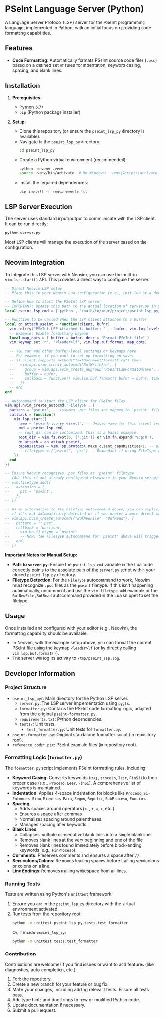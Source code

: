 # PSeInt Language Server (Python)

A Language Server Protocol (LSP) server for the PSeInt programming language, implemented in Python, with an initial focus on providing code formatting capabilities.

## Features

*   **Code Formatting**: Automatically formats PSeInt source code files (`.psc`) based on a defined set of rules for indentation, keyword casing, spacing, and blank lines.

## Installation

1.  **Prerequisites**:
    *   Python 3.7+
    *   `pip` (Python package installer)

2.  **Setup**:
    *   Clone this repository (or ensure the `pseint_lsp_py` directory is available).
    *   Navigate to the `pseint_lsp_py` directory:
        ```bash
        cd pseint_lsp_py
        ```
    *   Create a Python virtual environment (recommended):
        ```bash
        python -m venv .venv
        source .venv/bin/activate  # On Windows: .venv\Scripts\activate
        ```
    *   Install the required dependencies:
        ```bash
        pip install -r requirements.txt
        ```

## LSP Server Execution

The server uses standard input/output to communicate with the LSP client. It can be run directly:

```bash
python server.py
```

Most LSP clients will manage the execution of the server based on the configuration.

## Neovim Integration

To integrate this LSP server with Neovim, you can use the built-in `vim.lsp.start()` API. This provides a direct way to configure the server.

```lua
-- Direct Neovim LSP setup
-- Place this in your Neovim Lua configuration (e.g., init.lua or a dedicated lsp.lua)

-- Define how to start the PSeInt LSP server
-- IMPORTANT: Update this path to the actual location of server.py in your system!
local pseint_lsp_cmd = {'python', '/path/to/your/project/pseint_lsp_py/server.py'} 

-- Function to be called when the LSP client attaches to a buffer
local on_attach_pseint = function(client, bufnr)
  vim.notify("PSeInt LSP Attached to buffer: " .. bufnr, vim.log.levels.INFO)
  -- Example: Enable formatting keymap
  local map_opts = { buffer = bufnr, desc = "Format PSeInt file" }
  vim.keymap.set('n', '<leader>lf', vim.lsp.buf.format, map_opts)

  -- You can add other buffer-local settings or keymaps here
  -- For example, if you want to set up formatting on save:
  -- if client.supports_method("textDocument/formatting") then
  --   vim.api.nvim_create_autocmd('BufWritePre', {
  --     group = vim.api.nvim_create_augroup('PSeIntLspFormatOnSave', { clear = true }),
  --     buffer = bufnr,
  --     callback = function() vim.lsp.buf.format({ bufnr = bufnr, timeout_ms = 500 }) end
  --   })
  -- end
end

-- Autocommand to start the LSP client for PSeInt files
vim.api.nvim_create_autocmd('FileType', {
  pattern = 'pseint', -- Assumes .psc files are mapped to 'pseint' filetype
  callback = function()
    vim.lsp.start({
      name = 'pseint-lsp-py-direct', -- Unique name for this client instance
      cmd = pseint_lsp_cmd,
      -- root_dir can be customized. This is a basic example.
      root_dir = vim.fs.root(0, {'.git'}) or vim.fn.expand('%:p:h'), 
      on_attach = on_attach_pseint,
      capabilities = vim.lsp.protocol.make_client_capabilities(), -- Use default client capabilities
      -- filetypes = {'pseint', 'psc'} -- Redundant if using FileType autocommand on 'pseint'
    })
  end
})

-- Ensure Neovim recognizes .psc files as 'pseint' filetype
-- (Add this if not already configured elsewhere in your Neovim setup)
-- vim.filetype.add({
--   extension = {
--     psc = 'pseint',
--   },
-- })

-- As an alternative to the FileType autocommand above, you can explicitly define the 'pseint' filetype
-- if it's not automatically detected or if you prefer a more direct mapping for .psc files:
-- vim.api.nvim_create_autocmd({"BufNewFile", "BufRead"}, {
--   pattern = "*.psc",
--   callback = function()
--     vim.bo.filetype = "pseint"
--     -- Now, the FileType autocommand for 'pseint' above will trigger.
--   end,
-- })
```

**Important Notes for Manual Setup:**
*   **Path to `server.py`**: Ensure the `pseint_lsp_cmd` variable in the Lua code correctly points to the absolute path of the `server.py` script within your cloned `pseint_lsp_py` directory.
*   **Filetype Detection**: For the `FileType` autocommand to work, Neovim must recognize `.psc` files as the `pseint` filetype. If this isn't happening automatically, uncomment and use the `vim.filetype.add` example or the `BufNewFile,BufRead` autocommand provided in the Lua snippet to set the filetype.

## Usage

Once installed and configured with your editor (e.g., Neovim), the formatting capability should be available.
*   In Neovim, with the example setup above, you can format the current PSeInt file using the keymap `<leader>lf` (or by directly calling `vim.lsp.buf.format()`).
*   The server will log its activity to `/tmp/pseint_lsp.log`.

## Developer Information

### Project Structure

*   `pseint_lsp_py/`: Main directory for the Python LSP server.
    *   `server.py`: The LSP server implementation using `pygls`.
    *   `formatter.py`: Contains the PSeInt code formatting logic, adapted from the original `pseint-formatter.py`.
    *   `requirements.txt`: Python dependencies.
    *   `tests/`: Unit tests.
        *   `test_formatter.py`: Unit tests for `formatter.py`.
*   `pseint-formatter.py`: Original standalone formatter script (in repository root).
*   `reference_code*.psc`: PSeInt example files (in repository root).

### Formatting Logic (`formatter.py`)

The `formatter.py` script implements PSeInt formatting rules, including:
*   **Keyword Casing**: Converts keywords (e.g., `proceso`, `leer`, `FinSi`) to their proper case (e.g., `Proceso`, `Leer`, `FinSi`). A comprehensive list of keywords is maintained.
*   **Indentation**: Applies 4-space indentation for blocks like `Proceso`, `Si-Entonces-Sino`, `Mientras`, `Para`, `Segun`, `Repetir`, `SubProceso`, `Funcion`.
*   **Spacing**:
    *   Adds spaces around operators (`<-`, `+`, `=`, `>`, etc.).
    *   Ensures a space after commas.
    *   Normalizes spacing around parentheses.
    *   Manages spacing after keywords.
*   **Blank Lines**:
    *   Collapses multiple consecutive blank lines into a single blank line.
    *   Removes blank lines at the very beginning and end of the file.
    *   Removes blank lines found immediately before block-ending keywords (e.g., `FinProceso`).
*   **Comments**: Preserves comments and ensures a space after `//`.
*   **Semicolons/Colons**: Removes leading spaces before trailing semicolons or colons on a line.
*   **Line Endings**: Removes trailing whitespace from all lines.

### Running Tests

Tests are written using Python's `unittest` framework.
1.  Ensure you are in the `pseint_lsp_py` directory with the virtual environment activated.
2.  Run tests from the repository root:
    ```bash
    python -m unittest pseint_lsp_py.tests.test_formatter
    ```
    Or, if inside `pseint_lsp_py`:
    ```bash
    python -m unittest tests.test_formatter
    ```

### Contribution

Contributions are welcome! If you find issues or want to add features (like diagnostics, auto-completion, etc.):
1.  Fork the repository.
2.  Create a new branch for your feature or bug fix.
3.  Make your changes, including adding relevant tests. Ensure all tests pass.
4.  Add type hints and docstrings to new or modified Python code.
5.  Update documentation if necessary.
6.  Submit a pull request.

```
